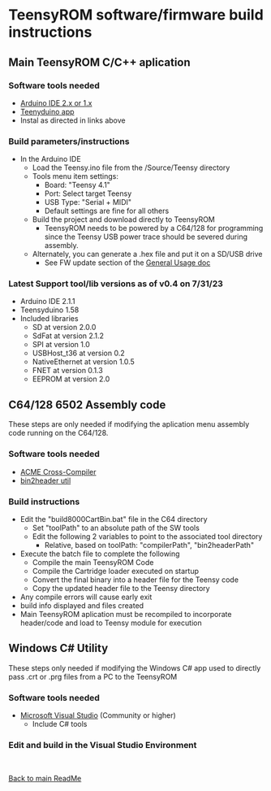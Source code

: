 
# TeensyROM software/firmware build instructions

## Main TeensyROM C/C++ aplication
### Software tools needed
  * [Arduino IDE 2.x or 1.x](https://www.arduino.cc/en/software)
  * [Teenyduino app](https://www.pjrc.com/teensy/td_download.html)
  * Instal as directed in links above

### Build parameters/instructions
  *  In the Arduino IDE
     * Load the Teensy.ino file from the /Source/Teensy directory
     * Tools menu item settings:
       * Board: "Teensy 4.1"
       * Port: Select target Teensy
       * USB Type: "Serial + MIDI"
       * Default settings are fine for all others
     * Build the project and download directly to TeensyROM
       * TeensyROM needs to be powered by a C64/128 for programming since the Teensy USB power trace should be severed during assembly.
     * Alternately, you can generate a .hex file and put it on a SD/USB drive
       * See FW update section of the [General Usage doc](SensoriumEmbedded/TeensyROM/docs/General_Usage.md)

### Latest Support tool/lib versions as of v0.4 on 7/31/23
   * Arduino IDE 2.1.1
   * Teensyduino 1.58
   * Included libraries
     * SD at version 2.0.0            
     * SdFat at version 2.1.2         
     * SPI at version 1.0             
     * USBHost_t36 at version 0.2     
     * NativeEthernet at version 1.0.5
     * FNET at version 0.1.3          
     * EEPROM at version 2.0       

## C64/128 6502 Assembly code
These steps are only needed if modifying the aplication menu assembly code running on the C64/128.
### Software tools needed
  * [ACME Cross-Compiler](https://sourceforge.net/projects/acme-crossass/)
  * [bin2header util](https://github.com/AntumDeluge/bin2header)

### Build instructions
  * Edit the "build8000CartBin.bat" file in the C64 directory
    * Set "toolPath" to an absolute path of the SW tools
    * Edit the following 2 variables to point to the associated tool directory
      * Relative, based on toolPath: "compilerPath", "bin2headerPath"
  * Execute the batch file to complete the following
    * Compile the main TeensyROM Code
    * Compile the Cartridge loader executed on startup
    * Convert the final binary into a header file for the Teensy code
    * Copy the updated header file to the Teensy directory
  * Any compile errors will cause early exit
  * build info displayed and files created
  * Main TeensyROM aplication must be recompiled to incorporate header/code and load to Teensy module for execution
   
## Windows C# Utility
These steps only needed if modifying the Windows C# app used to directly pass .crt or .prg files from a PC to the TeensyROM
### Software tools needed
  * [Microsoft Visual Studio](https://visualstudio.microsoft.com/downloads/) (Community or higher)
    * Include C# tools

### Edit and build in the Visual Studio Environment

<br>

[Back to main ReadMe](SensoriumEmbedded/TeensyROM/README.md)
